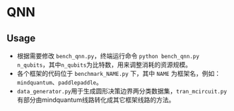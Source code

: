 # QNN

## Usage

- 根据需要修改 `bench_qnn.py`，终端运行命令 `python bench_qnn.py n_qubits`，其中`n_qubits`为比特数，用来调整消耗的资源规模。
- 各个框架的代码位于 `benchmark_NAME.py` 下，其中 `NAME` 为框架名，例如：`mindquantum`、`paddlepaddle`。
- `data_generator.py`用于生成圆形决策边界两分类数据集，`tran_mcircuit.py`有部分由mindquantum线路转化成其它框架线路的方法。